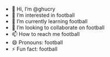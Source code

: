 - 👋 Hi, I’m @ghucry
- 👀 I’m interested in football
- 🌱 I’m currently learning football
- 💞️ I’m looking to collaborate on football
- 📫 How to reach me football
- 😄 Pronouns: football
- ⚡ Fun fact: football

<!---
ghucry/ghucry is a ✨ special ✨ repository because its `README.md` (this file) appears on your GitHub profile.
You can click the Preview link to take a look at your changes.
--->
